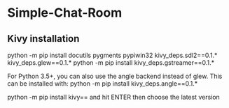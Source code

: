 # Simple-Chat-Room

## Kivy installation
python -m pip install docutils pygments pypiwin32 kivy_deps.sdl2==0.1.* kivy_deps.glew==0.1.*
python -m pip install kivy_deps.gstreamer==0.1.*

For Python 3.5+, you can also use the angle backend instead of glew. This can be installed with:
python -m pip install kivy_deps.angle==0.1.*

python -m pip install kivy==
and hit ENTER then choose the latest version
